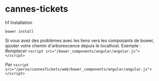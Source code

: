 # cannes-tickets

h1 Installation

`bower install`

Si vous avez des problèmes avec les liens vers les composants de bower, ajouter votre chemin d'arborescence depuis le localhost.
Exemple :
*Remplacer*
`<script src="/bower_components/angular/angular.js"></script>`

*Par*
`<script src="/perso/cannesTickets/web/bower_components/angular/angular.js"></script>`